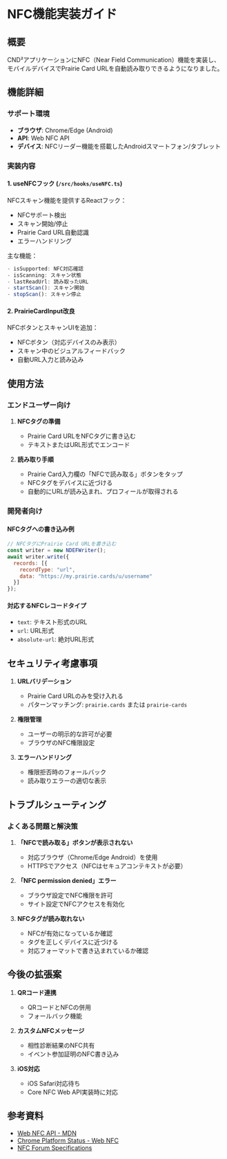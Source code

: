 # NFC機能実装ガイド

## 概要
CND²アプリケーションにNFC（Near Field Communication）機能を実装し、モバイルデバイスでPrairie Card URLを自動読み取りできるようになりました。

## 機能詳細

### サポート環境
- **ブラウザ**: Chrome/Edge (Android)
- **API**: Web NFC API
- **デバイス**: NFCリーダー機能を搭載したAndroidスマートフォン/タブレット

### 実装内容

#### 1. useNFCフック (`/src/hooks/useNFC.ts`)
NFCスキャン機能を提供するReactフック：
- NFCサポート検出
- スキャン開始/停止
- Prairie Card URL自動認識
- エラーハンドリング

主な機能：
```typescript
- isSupported: NFC対応確認
- isScanning: スキャン状態
- lastReadUrl: 読み取ったURL
- startScan(): スキャン開始
- stopScan(): スキャン停止
```

#### 2. PrairieCardInput改良
NFCボタンとスキャンUIを追加：
- NFCボタン（対応デバイスのみ表示）
- スキャン中のビジュアルフィードバック
- 自動URL入力と読み込み

## 使用方法

### エンドユーザー向け

1. **NFCタグの準備**
   - Prairie Card URLをNFCタグに書き込む
   - テキストまたはURL形式でエンコード

2. **読み取り手順**
   - Prairie Card入力欄の「NFCで読み取る」ボタンをタップ
   - NFCタグをデバイスに近づける
   - 自動的にURLが読み込まれ、プロフィールが取得される

### 開発者向け

#### NFCタグへの書き込み例
```javascript
// NFCタグにPrairie Card URLを書き込む
const writer = new NDEFWriter();
await writer.write({
  records: [{
    recordType: "url",
    data: "https://my.prairie.cards/u/username"
  }]
});
```

#### 対応するNFCレコードタイプ
- `text`: テキスト形式のURL
- `url`: URL形式
- `absolute-url`: 絶対URL形式

## セキュリティ考慮事項

1. **URLバリデーション**
   - Prairie Card URLのみを受け入れる
   - パターンマッチング: `prairie.cards` または `prairie-cards`

2. **権限管理**
   - ユーザーの明示的な許可が必要
   - ブラウザのNFC権限設定

3. **エラーハンドリング**
   - 権限拒否時のフォールバック
   - 読み取りエラーの適切な表示

## トラブルシューティング

### よくある問題と解決策

1. **「NFCで読み取る」ボタンが表示されない**
   - 対応ブラウザ（Chrome/Edge Android）を使用
   - HTTPSでアクセス（NFCはセキュアコンテキストが必要）

2. **「NFC permission denied」エラー**
   - ブラウザ設定でNFC権限を許可
   - サイト設定でNFCアクセスを有効化

3. **NFCタグが読み取れない**
   - NFCが有効になっているか確認
   - タグを正しくデバイスに近づける
   - 対応フォーマットで書き込まれているか確認

## 今後の拡張案

1. **QRコード連携**
   - QRコードとNFCの併用
   - フォールバック機能

2. **カスタムNFCメッセージ**
   - 相性診断結果のNFC共有
   - イベント参加証明のNFC書き込み

3. **iOS対応**
   - iOS Safari対応待ち
   - Core NFC Web API実装時に対応

## 参考資料
- [Web NFC API - MDN](https://developer.mozilla.org/en-US/docs/Web/API/Web_NFC_API)
- [Chrome Platform Status - Web NFC](https://chromestatus.com/feature/6261030015467520)
- [NFC Forum Specifications](https://nfc-forum.org/our-work/specifications-and-application-documents/)